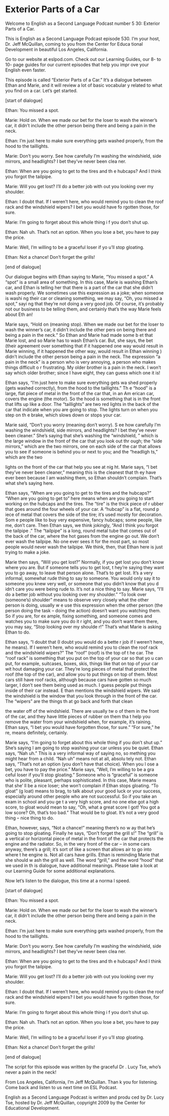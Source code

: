 # Exterior Parts of a Car

Welcome to English as a Second Language Podcast number 5 30: Exterior Parts of a Car. 

This is English as a Second Language Podcast episode 530.  I’m your host, Dr. Jeff McQuillan, coming to you from the Center for Educa tional Development in beautiful Los Angeles, California. 

Go to our website at eslpod.com.  Check out our Learning  Guides, our 8- to 10- page guides for our current episodes that help you impr ove your English even faster. 

This episode is called “Exterior Parts of a Car.”  It’s a dialogue between Ethan and Marie, and it will review a lot of basic vocabular y related to what you find on a car.  Let’s get started. 

[start of dialogue] 

Ethan:  You missed a spot. 

Marie:  Hold on.  When we made our bet for the loser  to wash the winner’s car, it didn’t include the other person being there and being  a pain in the neck. 

Ethan:  I’m just here to make sure everything gets washed  properly, from the hood to the taillights. 

Marie:  Don’t you worry.  See how carefully I’m washing the windshield, side mirrors, and headlights?  I bet they’ve never been clea ner. 

Ethan:  When are you going to get to the tires and th e hubcaps?  And I think you forgot the tailpipe. 

Marie:  Will you get lost?  I’ll do a better job with out you looking over my shoulder.   

Ethan:  I doubt that.  If I weren’t here, who would  remind you to clean the roof rack and the windshield wipers?  I bet you would have fo rgotten those, for sure. 

Marie:  I’m going to forget about this whole thing i f you don’t shut up. 

 Ethan:  Nah uh.  That’s not an option.  When you lose a bet, you have to pay the price. 

Marie:  Well, I’m willing to be a graceful loser if yo u’ll stop gloating. 

Ethan:  Not a chance!  Don’t forget the grills! 

[end of dialogue] 

Our dialogue begins with Ethan saying to Marie, “You missed a spot.”  A “spot” is a small area of something.  In this case, Marie is washing  Ethan’s car, and Ethan is telling her that there is a part of the car that she  didn’t wash properly.  We sometimes use this expression as a joke; when someone is washi ng their car or cleaning something, we may say, “Oh, you missed a spot,” sayi ng that they’re not doing a very good job.  Of course, it’s probably not our  business to be telling them, and certainly that’s the way Marie feels about Eth an! 

Marie says, “Hold on (meaning stop).  When we made our bet for the loser to wash the winner’s car, it didn’t include the other pers on being there and being a pain in the neck.”  So Ethan and Marie had made some b et that Marie lost, and so Marie has to wash Ethan’s car.  But, she says, the bet (their agreement over something that if it happened one way would result in Marie winning, if it happened the other way, would result in Ethan winning ) didn’t include the other person being a pain in the neck.  The expression “a pain in the neck” is a person who is very annoying, a person who makes things difficult o r frustrating.  My older brother is a pain in the neck.  I won’t say which older brother; since I have eight, they can guess which one it is! 

Ethan says, “I’m just here to make sure everything gets wa shed properly (gets washed correctly), from the hood to the taillights.”  Th e “hood” is a large, flat piece of metal in the front of the car that, in an Am erican car, covers the engine (the motor).  So the hood is something that is in the  front that lifts up like a door. The “taillights” are two red lights in the back of the  car that indicate when you are going to stop.  The lights turn on when you step on th e brake, which slows down or stops your car. 

Marie said, “Don’t you worry (meaning don’t worry).  S ee how carefully I’m washing the windshield, side mirrors, and headlights?  I bet they’ve never been cleaner.”  She’s saying that she’s washing the “windshield, ” which is the large window in the front of the car that you look out thr ough; the “side mirrors,” which are the two mirrors, one on each side of the car that allows you to see if someone is behind you or next to you; and the “headligh ts,” which are the two  

 lights on the front of the car that help you see at nig ht.  Marie says, “I bet they’ve never been cleaner,” meaning this is the cleanest that th ey have ever been because I am washing them, so Ethan shouldn’t complain.  That’s what she’s saying here. 

Ethan says, “When are you going to get to the tires and the hubcaps?”  “When are you going to get to” here means when are you going  to start working on the hubcaps and the tires.  The “tire” is the thick piece of r ubber that goes around the four wheels of your car.  A “hubcap” is a flat, round p iece of metal that covers the side of the tire; it’s used mostly for decoration.  Som e people like to buy very expensive, fancy hubcaps; some people, like me, don’t care.  Then Ethan says, we think jokingly, “And I think you forgot the tailpipe .”  The “tailpipe” is a long, round metal tube that comes out of the back of the car, where the hot gases from the engine go out.  We don’t ever wash the tailpipe.  No one ever sees it for the most part, so most people would never wash the tailpipe.   We think, then, that Ethan here is just trying to make a joke. 

Marie then says, “Will you get lost?”  Normally, if you get lost you don’t know where you are.  But if someone tells you to get lost, t hey’re saying they want you to go away, to leave that person alone.  That’s to get  lost.  It’s a very informal, somewhat rude thing to say to someone.  You would only say it to someone you knew very well, or someone that you didn’t know that you d idn’t care you were being rude to.  It’s not a nice thing to say.  Marie says,  “I’ll do a better job without you looking over my shoulder.”  “To look over (someone’s) shoulder” means to observe very closely what the other person is doing, usually w e use this expression when the other person (the person doing the task – doing the action) doesn’t want you watching them.  So if you are, for ex ample, fixing something, and someone comes and watches you to make sure you do it r ight, and you don’t want them there, you may say, “Stop looking over my shoulde r!”  That’s what Marie is asking Ethan to do. 

Ethan says, “I doubt that (I doubt you would do a bette r job if I weren’t here, he means).  If I weren’t here, who would remind you to clean the roof rack and the windshield wipers?”  The “roof” (roof) is the top of t he car.  The “roof rack” is something that you put on the top of your car so that yo u can put, for example, suitcases, boxes, skis, things like that on top of your car wit hout damaging your car.  They’re long pieces of metal that protect the roof  (the top of the car), and allow you to put things on top of them.  Most cars still  have roof racks, although because cars have gotten so much larger, I don’t see them being used as much. I guess people put things inside of their car instead.  E than mentions the windshield wipers.  We said the windshield is the window  that you look through in the front of the car.  The “wipers” are the things th at go back and forth that clean  

 the water off of the windshield.  There are usually tw o of them in the front of the car, and they have little pieces of rubber on them tha t help you remove the water from your windshield when, for example, it’s raining.  Ethan says, “I bet you would have forgotten those, for sure.”  “For sure,” he re, means definitely, certainly. 

Marie says, “I’m going to forget about this whole thing  if you don’t shut up.” She’s saying I am going to stop washing your car unless you be quiet.  Ethan says, “Nah uh.”  This is a very informal way of saying no, so mething you might hear from a child.  “Nah uh” means not at all, absolu tely not.  Ethan says, “That’s not an option (you don’t have that choice).  When you l ose a bet, you have to pay the price.”  Marie says, “Well, I’m willing to be a gra ceful loser if you’ll stop gloating.”  Someone who is “graceful” is someone who is polite, pleasant, perhaps sophisticated.  In this case, Marie means that she’ ll be a nice loser; she won’t complain if Ethan stops gloating.  “To gloat” (g loat) means to brag, to talk about your good luck or your success, especially around other people who are not successful.  So if you take an exam in school and you ge t a very high score, and no one else got a high score, to gloat would mean to say, “Oh, what a great score I got!  You got a low score?  Oh, that’s too bad.”   That would be to gloat. It’s not a very good thing – nice thing to do. 

Ethan, however, says, “Not a chance!” meaning there’s no w ay that he’s going to stop gloating.  Finally he says, “Don’t forget the grill s!”  The “grill” is a vertical or horizontal piece of metal in the front of the car that  protects the engine and the radiator.  So, in the very front of the car – in some  cars anyway, there’s a grill; it’s sort of like a screen that allows air to go into where t he engine is.  Not all cars have grills.  Ethan is reminding Marie that she should w ash the grill as well.  The word “grill,” and the word “hood” that we used in th is dialogue, have additional meanings.  Please take a look at our Learning Guide for  some additional explanations. 

Now let’s listen to the dialogue, this time at a norma l speed. 

[start of dialogue] 

Ethan:  You missed a spot. 

Marie:  Hold on.  When we made our bet for the loser  to wash the winner’s car, it didn’t include the other person being there and being  a pain in the neck. 

Ethan:  I’m just here to make sure everything gets washed  properly, from the hood to the taillights.  

 Marie:  Don’t you worry.  See how carefully I’m washing the windshield, side mirrors, and headlights?  I bet they’ve never been clea ner. 

Ethan:  When are you going to get to the tires and th e hubcaps?  And I think you forgot the tailpipe. 

Marie:  Will you get lost?  I’ll do a better job with out you looking over my shoulder.   

Ethan:  I doubt that.  If I weren’t here, who would  remind you to clean the roof rack and the windshield wipers?  I bet you would have fo rgotten those, for sure. 

Marie:  I’m going to forget about this whole thing i f you don’t shut up. 

Ethan:  Nah uh.  That’s not an option.  When you lose a bet, you have to pay the price. 

Marie:  Well, I’m willing to be a graceful loser if yo u’ll stop gloating. 

Ethan:  Not a chance!  Don’t forget the grills! 

[end of dialogue] 

The script for this episode was written by the graceful Dr . Lucy Tse, who’s never a pain in the neck!   

From Los Angeles, California, I’m Jeff McQuillan.  Than k you for listening.  Come back and listen to us next time on ESL Podcast. 

English as a Second Language Podcast is written and produ ced by Dr. Lucy Tse, hosted by Dr. Jeff McQuillan, copyright 2009 by the Center  for Educational Development.

